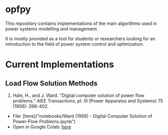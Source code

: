 # opfpy

This repository contains implementations of the main algorithms used in power systems modelling and management.

It is mostly provided as a tool for students or researchers looking for an introduction to the field of power system control and optimization.

Current Implementations
=======================

Load Flow Solution Methods
--------------------------
1. Hale, H., and J. Ward. "Digital computer solution of power flow problems." AIEE Transactions, pt. III (Power Apparatus and Systems) 75 (1956): 398-402.
  * File: [here]("notebooks/Ward (1956) - Digital Computer Solution of Power-Flow Problems.ipynb")
  * Open in Google Colab: [here](https://colab.research.google.com/github/robinhenry/opfpy/blob/master/notebooks/Ward%20(1956)%20-%20Digital%20Computer%20Solution%20of%20Power-Flow%20Problems.ipynb)
  
